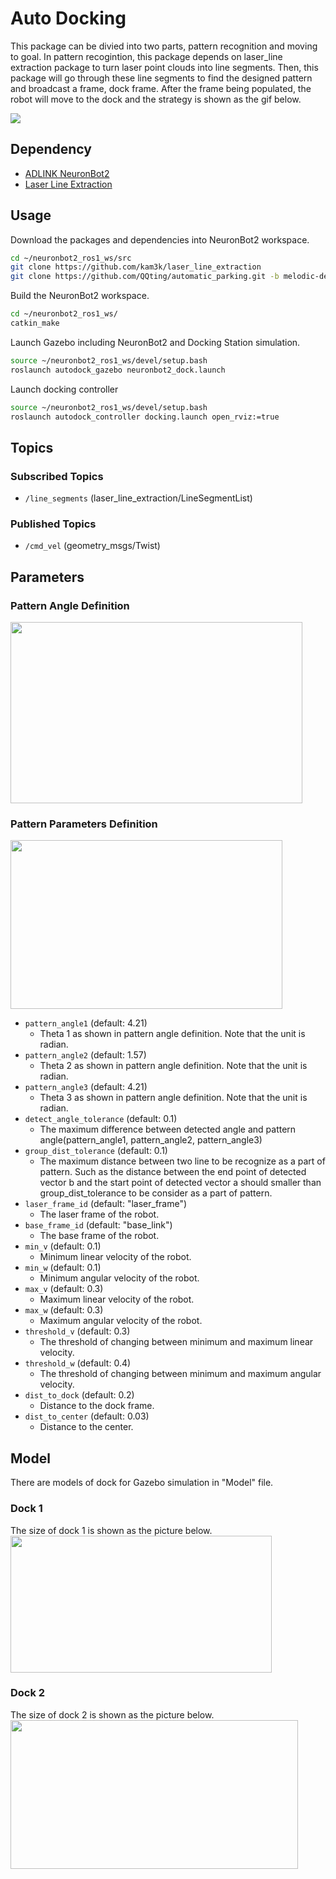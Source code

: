 # Auto Docking
This package can be divied into two parts, pattern recognition and moving to goal. In pattern recogintion, this package depends on laser_line extraction package to turn laser point clouds into line segments. Then, this package will go through these line segments to find the designed pattern and broadcast a frame, dock frame. After the frame being populated, the robot will move to the dock and the strategy is shown as the gif below.

<img src="https://github.com/QQting/automatic_parking/blob/melodic-devel/readme_resource/docking_demo.gif"/>

## Dependency
- [ADLINK NeuronBot2](https://github.com/Adlink-ROS/neuronbot2)
- [Laser Line Extraction](https://github.com/kam3k/laser_line_extraction)

## Usage
Download the packages and dependencies into NeuronBot2 workspace.
```bash
cd ~/neuronbot2_ros1_ws/src
git clone https://github.com/kam3k/laser_line_extraction
git clone https://github.com/QQting/automatic_parking.git -b melodic-devel
```

Build the NeuronBot2 workspace.
```bash
cd ~/neuronbot2_ros1_ws/
catkin_make
```

Launch Gazebo including NeuronBot2 and Docking Station simulation.
```bash
source ~/neuronbot2_ros1_ws/devel/setup.bash
roslaunch autodock_gazebo neuronbot2_dock.launch
```

Launch docking controller
```bash
source ~/neuronbot2_ros1_ws/devel/setup.bash
roslaunch autodock_controller docking.launch open_rviz:=true
```

## Topics
### Subscribed Topics
- `/line_segments` (laser\_line\_extraction/LineSegmentList)

### Published Topics
- `/cmd_vel` (geometry_msgs/Twist)

## Parameters
### Pattern Angle Definition
<img src="https://github.com/QQting/automatic_parking/blob/melodic-devel/readme_resource/pattern_angle.png" width="467" height="290"/>

### Pattern Parameters Definition
<img src="https://github.com/QQting/automatic_parking/blob/melodic-devel/readme_resource/pattern_parameters.png" width="435" height="270"/>

- `pattern_angle1` (default: 4.21)
	- Theta 1 as shown in pattern angle definition. Note that the unit is radian.
- `pattern_angle2` (default: 1.57)
	- Theta 2 as shown in pattern angle definition. Note that the unit is radian.
- `pattern_angle3` (default: 4.21)
	- Theta 3 as shown in pattern angle definition. Note that the unit is radian.
- `detect_angle_tolerance` (default: 0.1)
	- The maximum difference between detected angle and pattern angle(pattern\_angle1, pattern\_angle2, pattern\_angle3)
- `group_dist_tolerance` (default: 0.1)
	- The maximum distance between two line to be recognize as a part of pattern. Such as the distance between the end point of detected vector b and the start point of detected vector a should smaller than group\_dist\_tolerance to be consider as a part of pattern.
- `laser_frame_id` (default: "laser_frame")
	- The laser frame of the robot.
- `base_frame_id` (default: "base_link")
	- The base frame of the robot.
- `min_v` (default: 0.1)
	- Minimum linear velocity of the robot.
- `min_w` (default: 0.1)
	- Minimum angular velocity of the robot.
- `max_v` (default: 0.3)
	- Maximum linear velocity of the robot.
- `max_w` (default: 0.3)
 	- Maximum angular velocity of the robot.
- `threshold_v` (default: 0.3)
	- The threshold of changing between minimum and maximum linear velocity.
- `threshold_w` (default: 0.4)
	- The threshold of changing between minimum and maximum angular velocity.
- `dist_to_dock` (default: 0.2)
	- Distance to the dock frame.
- `dist_to_center` (default: 0.03)
	- Distance to the center.

## Model
There are models of dock for Gazebo simulation in "Model" file.
### Dock 1
The size of dock 1 is shown as the picture below.                                                                       
<img src="https://github.com/QQting/automatic_parking/blob/melodic-devel/readme_resource/dock_1.png" width="418" height="219"/>

### Dock 2
The size of dock 2 is shown as the picture below.                                                                      
<img src="https://github.com/QQting/automatic_parking/blob/melodic-devel/readme_resource/dock_2.png" width="460" height="238"/>
